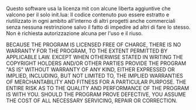 Questo software usa la licenza mit con alcune liberta aggiuntive che valcono per il solo init.lua:
Il codice contenuto puo essere estratto e riutilizzato in ogni ambito all'interno di altri progetti anche commerciali senza nessuna restrinzione salvo il fatto di impedire ad altri di fare lo stesso. Non è richiesta autorizzazione alcuna per l'uso e il riuso.

BECAUSE THE PROGRAM IS LICENSED FREE OF CHARGE, THERE IS NO WARRANTY FOR THE PROGRAM, TO THE EXTENT PERMITTED BY APPLICABLE LAW. EXCEPT WHEN OTHERWISE STATED IN WRITING THE COPYRIGHT HOLDERS AND/OR OTHER PARTIES PROVIDE THE PROGRAM "AS IS" WITHOUT WARRANTY OF ANY KIND, EITHER EXPRESSED OR IMPLIED, INCLUDING, BUT NOT LIMITED TO, THE IMPLIED WARRANTIES OF MERCHANTABILITY AND FITNESS FOR A PARTICULAR PURPOSE. THE ENTIRE RISK AS TO THE QUALITY AND PERFORMANCE OF THE PROGRAM IS WITH YOU. SHOULD THE PROGRAM PROVE DEFECTIVE, YOU ASSUME THE COST OF ALL NECESSARY SERVICING, REPAIR OR CORRECTION.
